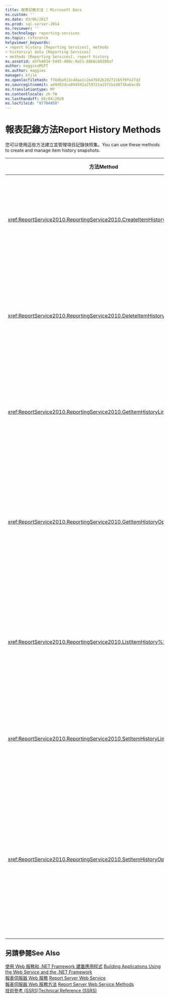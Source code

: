 ```yaml
---
title: 報表記錄方法 | Microsoft Docs
ms.custom: ''
ms.date: 03/06/2017
ms.prod: sql-server-2014
ms.reviewer: ''
ms.technology: reporting-services
ms.topic: reference
helpviewer_keywords:
- report history [Reporting Services], methods
- historical data [Reporting Services]
- methods [Reporting Services], report history
ms.assetid: ebfb4834-5445-480c-9a51-6868c60308af
author: maggiesMSFT
ms.author: maggies
manager: kfile
ms.openlocfilehash: f78dba913c4daa1c2e47682b282721b5f0fe27d2
ms.sourcegitcommit: ad4d92dce894592a259721a1571b1d8736abacdb
ms.translationtype: MT
ms.contentlocale: zh-TW
ms.lasthandoff: 08/04/2020
ms.locfileid: "87704850"
---
```

# <a name="report-history-methods"></a><span data-ttu-id="c91d7-102">報表記錄方法</span><span class="sxs-lookup"><span data-stu-id="c91d7-102">Report History Methods</span></span>
  <span data-ttu-id="c91d7-103">您可以使用這些方法建立並管理項目記錄快照集。</span><span class="sxs-lookup"><span data-stu-id="c91d7-103">You can use these methods to create and manage item history snapshots.</span></span>  
  
|<span data-ttu-id="c91d7-104">方法</span><span class="sxs-lookup"><span data-stu-id="c91d7-104">Method</span></span>|<span data-ttu-id="c91d7-105">動作</span><span class="sxs-lookup"><span data-stu-id="c91d7-105">Action</span></span>|  
|------------|------------|  
|<xref:ReportService2010.ReportingService2010.CreateItemHistorySnapshot%2A>|<span data-ttu-id="c91d7-106">產生指定之目錄項目的項目記錄快照集。</span><span class="sxs-lookup"><span data-stu-id="c91d7-106">Generates an item history snapshot of a specified catalog item.</span></span>|  
|<xref:ReportService2010.ReportingService2010.DeleteItemHistorySnapshot%2A>|<span data-ttu-id="c91d7-107">刪除指定之目錄項目的個別項目記錄快照集。</span><span class="sxs-lookup"><span data-stu-id="c91d7-107">Deletes an individual item history snapshot for a specified catalog item.</span></span>|  
|<xref:ReportService2010.ReportingService2010.GetItemHistoryLimit%2A>|<span data-ttu-id="c91d7-108">傳回指定之目錄項目的項目記錄快照集限制。</span><span class="sxs-lookup"><span data-stu-id="c91d7-108">Returns the item history snapshot limit for a specified catalog item.</span></span>|  
|<xref:ReportService2010.ReportingService2010.GetItemHistoryOptions%2A>|<span data-ttu-id="c91d7-109">傳回為目錄項目產生的項目記錄快照集選項設定與屬性。</span><span class="sxs-lookup"><span data-stu-id="c91d7-109">Returns the item history snapshot option setting and properties generated for a catalog item.</span></span>|  
|<xref:ReportService2010.ReportingService2010.ListItemHistory%2A>|<span data-ttu-id="c91d7-110">傳回指定之目錄項目的項目記錄快照集及其屬性清單。</span><span class="sxs-lookup"><span data-stu-id="c91d7-110">Returns a list of item history snapshots and their properties for a specified catalog item.</span></span>|  
|<xref:ReportService2010.ReportingService2010.SetItemHistoryLimit%2A>|<span data-ttu-id="c91d7-111">指定報表伺服器所保留的項目快照集數。</span><span class="sxs-lookup"><span data-stu-id="c91d7-111">Specifies how many snapshots of an item the report server retains.</span></span>|  
|<xref:ReportService2010.ReportingService2010.SetItemHistoryOptions%2A>|<span data-ttu-id="c91d7-112">設定項目記錄選項，以指定何時為指定的目錄項目建立項目記錄快照集。</span><span class="sxs-lookup"><span data-stu-id="c91d7-112">Sets item history options that specify when an item history snapshot is created for a specified catalog item.</span></span>|  
  
## <a name="see-also"></a><span data-ttu-id="c91d7-113">另請參閱</span><span class="sxs-lookup"><span data-stu-id="c91d7-113">See Also</span></span>  
 <span data-ttu-id="c91d7-114">[使用 Web 服務和 .NET Framework 建置應用程式](../net-framework/building-applications-using-the-web-service-and-the-net-framework.md) </span><span class="sxs-lookup"><span data-stu-id="c91d7-114">[Building Applications Using the Web Service and the .NET Framework](../net-framework/building-applications-using-the-web-service-and-the-net-framework.md) </span></span>  
 <span data-ttu-id="c91d7-115">[報表伺服器 Web 服務](../report-server-web-service.md) </span><span class="sxs-lookup"><span data-stu-id="c91d7-115">[Report Server Web Service](../report-server-web-service.md) </span></span>  
 <span data-ttu-id="c91d7-116">[報表伺服器 Web 服務方法](report-server-web-service-methods.md) </span><span class="sxs-lookup"><span data-stu-id="c91d7-116">[Report Server Web Service Methods](report-server-web-service-methods.md) </span></span>  
 [<span data-ttu-id="c91d7-117">技術參考 &#40;SSRS&#41;</span><span class="sxs-lookup"><span data-stu-id="c91d7-117">Technical Reference &#40;SSRS&#41;</span></span>](../../technical-reference-ssrs.md)  
  
  
